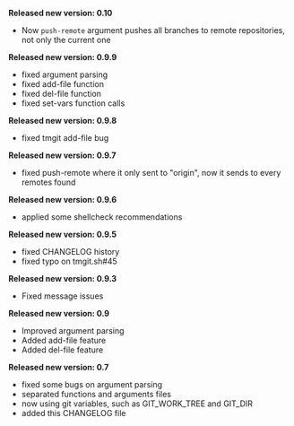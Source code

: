 **Released new version: 0.10**
- Now `push-remote` argument pushes all branches to remote repositories, not only the current one

**Released new version: 0.9.9**
- fixed argument parsing
- fixed add-file function
- fixed del-file function
- fixed set-vars function calls

**Released new version: 0.9.8**
- fixed tmgit add-file bug

**Released new version: 0.9.7**
- fixed push-remote where it only sent to "origin", now it sends to every remotes found

**Released new version: 0.9.6**
- applied some shellcheck recommendations

**Released new version: 0.9.5**
- fixed CHANGELOG history
- fixed typo on tmgit.sh#45

**Released new version: 0.9.3**
- Fixed message issues

**Released new version: 0.9**
- Improved argument parsing
- Added add-file feature
- Added del-file feature

**Released new version: 0.7**
- fixed some bugs on argument parsing
- separated functions and arguments files
- now using git variables, such as GIT_WORK_TREE and GIT_DIR
- added this CHANGELOG file
